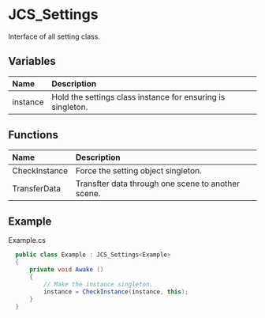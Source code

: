 # JCS_Settings

Interface of all setting class.

## Variables

| Name     | Description                                                 |
|:---------|:------------------------------------------------------------|
| instance | Hold the settings class instance for ensuring is singleton. |

## Functions

| Name           | Description                                        |
|:---------------|:---------------------------------------------------|
| CheckInstance  | Force the setting object singleton.                |
| TransferData   | Transfter data through one scene to another scene. |

## Example

Example.cs

```cs
  public class Example : JCS_Settings<Example>
  {
      private void Awake ()
      {
          // Make the instance singleton.
          instance = CheckInstance(instance, this);
      }
  }
```
